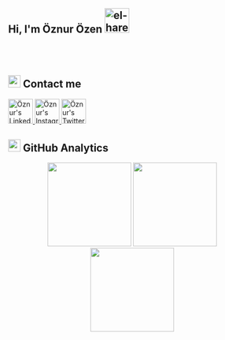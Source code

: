 ## Hi, I'm Öznur Özen <a><img height="50rem" src="https://www.hareketligifler.net/data/media/573/monitor-ve-ekran-hareketli-resim-0115.gif" border="0" alt="el-hareketli-resim-0044" /></a>

<!--
**oznurozen/oznurozen** is a ✨ _special_ ✨ repository because its `README.md` (this file) appears on your GitHub profile.

Here are some ideas to get you started:

- 🔭 I’m currently working on ...
- 🌱 I’m currently learning ...
- 👯 I’m looking to collaborate on ...
- 🤔 I’m looking for help with ...
- 💬 Ask me about ...
- 📫 How to reach me: ...
- 😄 Pronouns: ...
- ⚡ Fun fact: ...![image](https://user-images.githubusercontent.com/71924410/122061745-78121800-cdf7-11eb-8133-14e87a0bfb93.png)

-->
<!--
## <img alt=".." height="25rem" src="https://user-images.githubusercontent.com/71924410/122061745-78121800-cdf7-11eb-8133-14e87a0bfb93.png" /> **Languages and Tools**
<br>

<code><img alt="HTML5" height="50rem" src="https://raw.githubusercontent.com/github/explore/80688e429a7d4ef2fca1e82350fe8e3517d3494d/topics/html/html.png" /></code>
<code><img alt="CSS3" height="50rem" src="https://raw.githubusercontent.com/github/explore/80688e429a7d4ef2fca1e82350fe8e3517d3494d/topics/css/css.png" /></code>
<code><img height="50rem" src="https://raw.githubusercontent.com/github/explore/80688e429a7d4ef2fca1e82350fe8e3517d3494d/topics/javascript/javascript.png"></code>
<code><img alt="github" height="50rem" src="https://cdn3.iconfinder.com/data/icons/popular-services-brands/512/jquery-256.png" /></code>
<i class="fa-brands fa-instagram-square"></i>
<code><img height="50rem" src="https://img.icons8.com/color/2x/bootstrap.png" /></code>
<code><img alt="Visual Studio Code" height="50rem" src="https://raw.githubusercontent.com/github/explore/80688e429a7d4ef2fca1e82350fe8e3517d3494d/topics/visual-studio-code/visual-studio-code.png" /></code>
<code><img alt="Java" height="50rem" src="https://raw.githubusercontent.com/devicons/devicon/master/icons/java/java-original-wordmark.svg" /></code>
<code><img alt="github" height="50rem" src="https://raw.githubusercontent.com/devicons/devicon/master/icons/github/github-original.svg" /></code>
-->
<br>
<br>




## <img alt=".." height="25rem" src="https://user-images.githubusercontent.com/71924410/122061745-78121800-cdf7-11eb-8133-14e87a0bfb93.png" /> Contact me
<a href="https://www.linkedin.com/in/%C3%B6znur-%C3%B6zen-74b25b205/" target="_blank" rel="nofollow">
    <img height="50rem" alt="Öznur's Linkedin" src="https://cdn4.iconfinder.com/data/icons/social-media-logos-6/512/56-linkedin-512.png" />
</a>
<a href="https://www.instagram.com/oznurozen_programming/" target="_blank" rel="nofollow">
    <img height="50rem" alt="Öznur's Instagram" src="https://cdn2.iconfinder.com/data/icons/social-media-2285/512/1_Instagram_colored_svg_1-512.png" />
</a>
<a href="https://twitter.com/znrozen" target="_blank" rel="nofollow">
    <img height="50rem" alt="Öznur's Twitter" src="https://cdn2.iconfinder.com/data/icons/social-media-2285/512/1_Twitter_colored_svg-512.png" />
</a>




## <img alt=".." height="25rem" src="https://user-images.githubusercontent.com/71924410/122061745-78121800-cdf7-11eb-8133-14e87a0bfb93.png" /> GitHub Analytics
<p align="center">
<img height="170em" src="https://github-readme-stats.vercel.app/api?username=oznurozen&&show_icons=true&title_color=ffffff&icon_color=bb2acf&text_color=daf7dc&bg_color=151515">
<img height="170em" src="https://github-readme-stats.vercel.app/api/top-langs/?username=oznurozen&layout=compact">
<img height="170em" src="https://github-readme-streak-stats.herokuapp.com/?user=oznurozen&include_all_commits=true&hide_border=true&theme=midnight-purple"/>
</p>



 






